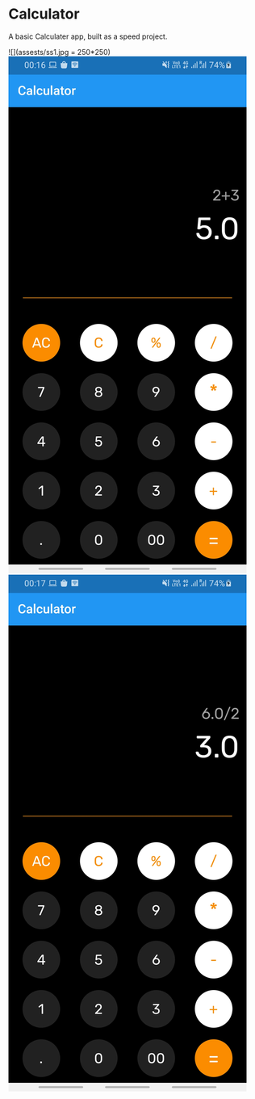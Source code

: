 # Calculator

A basic Calculater app, built as a speed project.

![](assests/ss1.jpg = 250*250)
![](assests/ss2.jpg)
![](assests/ss3.jpg)
